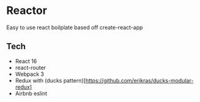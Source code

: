 # Reactor #

Easy to use react boilplate based off create-react-app

## Tech ##

* React 16
* react-router
* Webpack 3
* Redux with (ducks pattern)[https://github.com/erikras/ducks-modular-redux]
* Airbnb eslint



